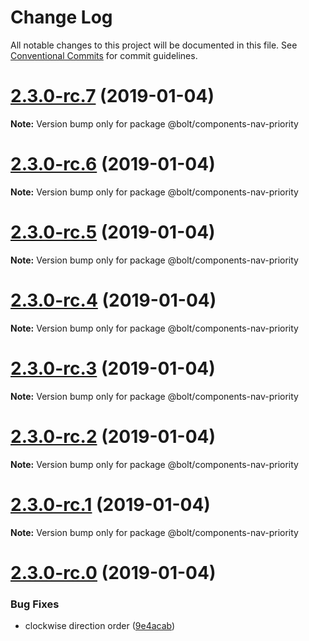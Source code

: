 # Change Log

All notable changes to this project will be documented in this file.
See [Conventional Commits](https://conventionalcommits.org) for commit guidelines.

# [2.3.0-rc.7](https://github.com/bolt-design-system/bolt/tree/master/packages/components/bolt-nav-priority/compare/v2.3.0-rc.6...v2.3.0-rc.7) (2019-01-04)

**Note:** Version bump only for package @bolt/components-nav-priority





# [2.3.0-rc.6](https://github.com/bolt-design-system/bolt/tree/master/packages/components/bolt-nav-priority/compare/v2.3.0-rc.5...v2.3.0-rc.6) (2019-01-04)

**Note:** Version bump only for package @bolt/components-nav-priority





# [2.3.0-rc.5](https://github.com/bolt-design-system/bolt/tree/master/packages/components/bolt-nav-priority/compare/v2.3.0-rc.4...v2.3.0-rc.5) (2019-01-04)

**Note:** Version bump only for package @bolt/components-nav-priority





# [2.3.0-rc.4](https://github.com/bolt-design-system/bolt/tree/master/packages/components/bolt-nav-priority/compare/v2.3.0-rc.3...v2.3.0-rc.4) (2019-01-04)

**Note:** Version bump only for package @bolt/components-nav-priority





# [2.3.0-rc.3](https://github.com/bolt-design-system/bolt/tree/master/packages/components/bolt-nav-priority/compare/v2.3.0-rc.2...v2.3.0-rc.3) (2019-01-04)

**Note:** Version bump only for package @bolt/components-nav-priority





# [2.3.0-rc.2](https://github.com/bolt-design-system/bolt/tree/master/packages/components/bolt-nav-priority/compare/v2.3.0-rc.1...v2.3.0-rc.2) (2019-01-04)

**Note:** Version bump only for package @bolt/components-nav-priority





# [2.3.0-rc.1](https://github.com/bolt-design-system/bolt/tree/master/packages/components/bolt-nav-priority/compare/vv2.3.0-rc.0...v2.3.0-rc.1) (2019-01-04)

**Note:** Version bump only for package @bolt/components-nav-priority





# [2.3.0-rc.0](https://github.com/bolt-design-system/bolt/tree/master/packages/components/bolt-nav-priority/compare/v2.2.1...v2.3.0-rc.0) (2019-01-04)


### Bug Fixes

* clockwise direction order ([9e4acab](https://github.com/bolt-design-system/bolt/tree/master/packages/components/bolt-nav-priority/commit/9e4acab))
